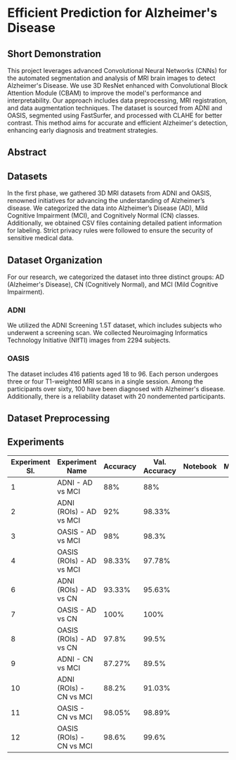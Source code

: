 # Efficient Prediction for Alzheimer's Disease

## Short Demonstration
This project leverages advanced Convolutional Neural Networks (CNNs) for the automated segmentation and analysis of MRI brain images to detect Alzheimer's Disease. We use 3D ResNet enhanced with Convolutional Block Attention Module (CBAM) to improve the model's performance and interpretability. Our approach includes data preprocessing, MRI registration, and data augmentation techniques. The dataset is sourced from ADNI and OASIS, segmented using FastSurfer, and processed with CLAHE for better contrast. This method aims for accurate and efficient Alzheimer's detection, enhancing early diagnosis and treatment strategies.

## Abstract



## Datasets
In the first phase, we gathered 3D MRI datasets from ADNI and OASIS, renowned initiatives for advancing the understanding of Alzheimer’s disease. We categorized the data into Alzheimer’s Disease (AD), Mild Cognitive Impairment (MCI), and Cognitively Normal (CN) classes. Additionally, we obtained CSV files containing detailed patient information for labeling. Strict privacy rules were followed to ensure the security of sensitive medical data.

## Dataset Organization
For our research, we categorized the dataset into three distinct groups: AD (Alzheimer's Disease), CN (Cognitively Normal), and MCI (Mild Cognitive Impairment).

### ADNI 
We utilized the ADNI Screening 1.5T dataset, which includes subjects who underwent a screening scan. We collected Neuroimaging Informatics Technology Initiative (NIfTI) images from 2294 subjects.

### OASIS
The dataset includes 416 patients aged 18 to 96. Each person undergoes three or four T1-weighted MRI scans in a single session. Among the participants over sixty, 100 have been diagnosed with Alzheimer's disease. Additionally, there is a reliability dataset with 20 nondemented participants.

## Dataset Preprocessing


## Experiments

| Experiment Sl. | Experiment Name | Accuracy | Val. Accuracy | Notebook | Model |
| -------------- | --------------- | -------- | --------------| -------- | ----- |
|       1        | ADNI - AD vs MCI| 88%      | 88%           |          |       |
|       2        | ADNI (ROIs) - AD vs MCI| 92% | 98.33%      |          |       |
|       3        | OASIS - AD vs MCI| 98%  | 98.3%            |          |       |
|       4        | OASIS (ROIs) - AD vs MCI | 98.33% | 97.78% |          |       |
|       6        | ADNI (ROIs) - AD vs CN | 93.33% | 95.63%   |          |       |
|       7        | OASIS - AD vs CN | 100% | 100%             |          |       | 
|       8        | OASIS (ROIs) - AD vs CN | 97.8% | 99.5%    |          |       |
|       9        | ADNI - CN vs MCI | 87.27% | 89.5%          |          |       |
|       10       | ADNI (ROIs) - CN vs MCI | 88.2% | 91.03%   |          |       | 
|       11       | OASIS - CN vs MCI | 98.05% | 98.89%        |          |       |
|       12       | OASIS (ROIs) - CN vs MCI | 98.6% | 99.6%   |          |       |